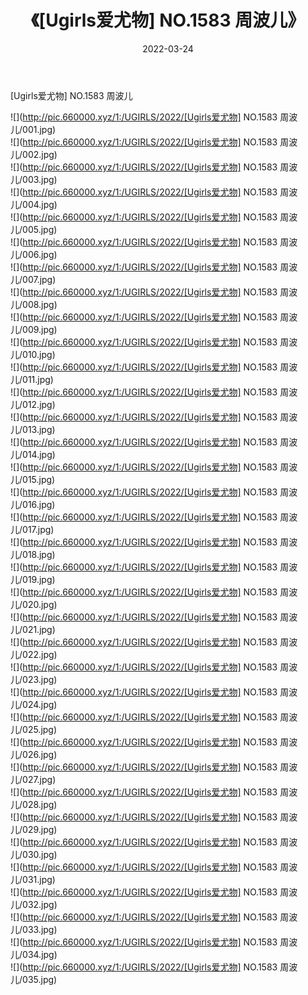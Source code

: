 ﻿---
layout: post
title:  《[Ugirls爱尤物] NO.1583 周波儿》
date:   2022-03-24
img: http://pic.660000.xyz/1:/UGIRLS/2022/[Ugirls爱尤物] NO.1583 周波儿/000.jpg
categories: [美女, 清纯, 唯美]
---

[Ugirls爱尤物] NO.1583 周波儿

 ![](http://pic.660000.xyz/1:/UGIRLS/2022/[Ugirls爱尤物] NO.1583 周波儿/001.jpg) <br>![](http://pic.660000.xyz/1:/UGIRLS/2022/[Ugirls爱尤物] NO.1583 周波儿/002.jpg) <br>![](http://pic.660000.xyz/1:/UGIRLS/2022/[Ugirls爱尤物] NO.1583 周波儿/003.jpg) <br>![](http://pic.660000.xyz/1:/UGIRLS/2022/[Ugirls爱尤物] NO.1583 周波儿/004.jpg) <br>![](http://pic.660000.xyz/1:/UGIRLS/2022/[Ugirls爱尤物] NO.1583 周波儿/005.jpg) <br>![](http://pic.660000.xyz/1:/UGIRLS/2022/[Ugirls爱尤物] NO.1583 周波儿/006.jpg) <br>![](http://pic.660000.xyz/1:/UGIRLS/2022/[Ugirls爱尤物] NO.1583 周波儿/007.jpg) <br>![](http://pic.660000.xyz/1:/UGIRLS/2022/[Ugirls爱尤物] NO.1583 周波儿/008.jpg) <br>![](http://pic.660000.xyz/1:/UGIRLS/2022/[Ugirls爱尤物] NO.1583 周波儿/009.jpg) <br>![](http://pic.660000.xyz/1:/UGIRLS/2022/[Ugirls爱尤物] NO.1583 周波儿/010.jpg) <br>![](http://pic.660000.xyz/1:/UGIRLS/2022/[Ugirls爱尤物] NO.1583 周波儿/011.jpg) <br>![](http://pic.660000.xyz/1:/UGIRLS/2022/[Ugirls爱尤物] NO.1583 周波儿/012.jpg) <br>![](http://pic.660000.xyz/1:/UGIRLS/2022/[Ugirls爱尤物] NO.1583 周波儿/013.jpg) <br>![](http://pic.660000.xyz/1:/UGIRLS/2022/[Ugirls爱尤物] NO.1583 周波儿/014.jpg) <br>![](http://pic.660000.xyz/1:/UGIRLS/2022/[Ugirls爱尤物] NO.1583 周波儿/015.jpg) <br>![](http://pic.660000.xyz/1:/UGIRLS/2022/[Ugirls爱尤物] NO.1583 周波儿/016.jpg) <br>![](http://pic.660000.xyz/1:/UGIRLS/2022/[Ugirls爱尤物] NO.1583 周波儿/017.jpg) <br>![](http://pic.660000.xyz/1:/UGIRLS/2022/[Ugirls爱尤物] NO.1583 周波儿/018.jpg) <br>![](http://pic.660000.xyz/1:/UGIRLS/2022/[Ugirls爱尤物] NO.1583 周波儿/019.jpg) <br>![](http://pic.660000.xyz/1:/UGIRLS/2022/[Ugirls爱尤物] NO.1583 周波儿/020.jpg) <br>![](http://pic.660000.xyz/1:/UGIRLS/2022/[Ugirls爱尤物] NO.1583 周波儿/021.jpg) <br>![](http://pic.660000.xyz/1:/UGIRLS/2022/[Ugirls爱尤物] NO.1583 周波儿/022.jpg) <br>![](http://pic.660000.xyz/1:/UGIRLS/2022/[Ugirls爱尤物] NO.1583 周波儿/023.jpg) <br>![](http://pic.660000.xyz/1:/UGIRLS/2022/[Ugirls爱尤物] NO.1583 周波儿/024.jpg) <br>![](http://pic.660000.xyz/1:/UGIRLS/2022/[Ugirls爱尤物] NO.1583 周波儿/025.jpg) <br>![](http://pic.660000.xyz/1:/UGIRLS/2022/[Ugirls爱尤物] NO.1583 周波儿/026.jpg) <br>![](http://pic.660000.xyz/1:/UGIRLS/2022/[Ugirls爱尤物] NO.1583 周波儿/027.jpg) <br>![](http://pic.660000.xyz/1:/UGIRLS/2022/[Ugirls爱尤物] NO.1583 周波儿/028.jpg) <br>![](http://pic.660000.xyz/1:/UGIRLS/2022/[Ugirls爱尤物] NO.1583 周波儿/029.jpg) <br>![](http://pic.660000.xyz/1:/UGIRLS/2022/[Ugirls爱尤物] NO.1583 周波儿/030.jpg) <br>![](http://pic.660000.xyz/1:/UGIRLS/2022/[Ugirls爱尤物] NO.1583 周波儿/031.jpg) <br>![](http://pic.660000.xyz/1:/UGIRLS/2022/[Ugirls爱尤物] NO.1583 周波儿/032.jpg) <br>![](http://pic.660000.xyz/1:/UGIRLS/2022/[Ugirls爱尤物] NO.1583 周波儿/033.jpg) <br>![](http://pic.660000.xyz/1:/UGIRLS/2022/[Ugirls爱尤物] NO.1583 周波儿/034.jpg) <br>![](http://pic.660000.xyz/1:/UGIRLS/2022/[Ugirls爱尤物] NO.1583 周波儿/035.jpg) <br>